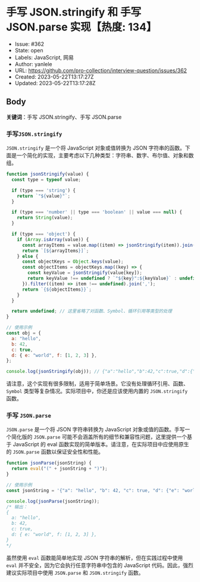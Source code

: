 # 手写 JSON.stringify 和 手写 JSON.parse 实现【热度: 134】

- Issue: #362
- State: open
- Labels: JavaScript, 网易
- Author: yanlele
- URL: https://github.com/pro-collection/interview-question/issues/362
- Created: 2023-05-22T13:17:27Z
- Updated: 2023-05-22T13:17:28Z

## Body

**关键词**：手写 JSON.stringify、手写 JSON.parse

### 手写`JSON.stringify`

`JSON.stringify` 是一个将 JavaScript 对象或值转换为 JSON 字符串的函数。下面是一个简化的实现，主要考虑以下几种类型：字符串、数字、布尔值、对象和数组。

```javascript
function jsonStringify(value) {
  const type = typeof value;

  if (type === 'string') {
    return `"${value}"`;
  }

  if (type === 'number' || type === 'boolean' || value === null) {
    return String(value);
  }

  if (type === 'object') {
    if (Array.isArray(value)) {
      const arrayItems = value.map((item) => jsonStringify(item)).join(',');
      return `[${arrayItems}]`;
    } else {
      const objectKeys = Object.keys(value);
      const objectItems = objectKeys.map((key) => {
        const keyValue = jsonStringify(value[key]);
        return keyValue !== undefined ? `"${key}":${keyValue}` : undefined;
      }).filter((item) => item !== undefined).join(',');
      return `{${objectItems}}`;
    }
  }

  return undefined; // 这里省略了对函数、Symbol、循环引用等类型的处理
}

// 使用示例
const obj = {
  a: "hello",
  b: 42,
  c: true,
  d: { e: "world", f: [1, 2, 3] },
};

console.log(jsonStringify(obj)); // {"a":"hello","b":42,"c":true,"d":{"e":"world","f":[1,2,3]}}
```

请注意，这个实现有很多限制，适用于简单场景。它没有处理循环引用、函数、`Symbol` 类型等复杂情况。实际项目中，你还是应该使用内置的 `JSON.stringify` 函数。

### 手写 `JSON.parse`

`JSON.parse` 是一个将 JSON 字符串转换为 JavaScript 对象或值的函数。手写一个简化版的 `JSON.parse` 可能不会涵盖所有的细节和兼容性问题，这里提供一个基于 JavaScript 的 eval 函数实现的简单版本。请注意，在实际项目中应使用原生的 `JSON.parse` 函数以保证安全性和性能。

```javascript
function jsonParse(jsonString) {
  return eval("(" + jsonString + ")");
}

// 使用示例
const jsonString = '{"a": "hello", "b": 42, "c": true, "d": {"e": "world", "f": [1, 2, 3]}}';

console.log(jsonParse(jsonString));
/* 输出：
{
  a: "hello",
  b: 42,
  c: true,
  d: { e: "world", f: [1, 2, 3] },
}
*/
```

虽然使用 `eval` 函数能简单地实现 JSON 字符串的解析，但在实践过程中使用 `eval` 并不安全，因为它会执行任意字符串中包含的 JavaScript 代码。因此，强烈建议实际项目中使用 `JSON.parse` 和 `JSON.stringify` 函数。


